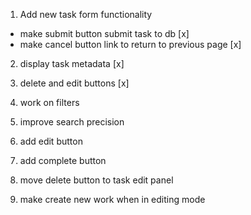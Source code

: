 1. Add new task form functionality
* make submit button submit task to db [x]
* make cancel button link to return to previous page [x]

2. display task metadata [x]

2. delete and edit buttons [x]

2. work on filters

3. improve search precision

4. add edit button

5. add complete button

6. move delete button to task edit panel

7. make create new work when in editing mode
